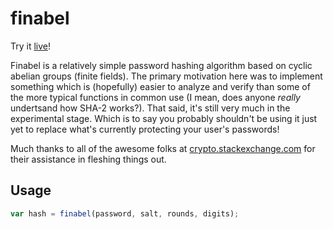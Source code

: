 # finabel

Try it [live](https://gardhr.github.io/)!

Finabel is a relatively simple password hashing algorithm based on cyclic abelian groups (finite fields). The primary motivation here was to implement something which is (hopefully) easier to analyze and verify than some of the more typical functions in common use (I mean, does anyone *really* undertsand how SHA-2 works?). That said, it's still very much in the experimental stage. Which is to say you probably shouldn't be using it just yet to replace what's currently protecting your user's passwords! 

Much thanks to all of the awesome folks at [crypto.stackexchange.com](https://crypto.stackexchange.com) for their assistance in fleshing things out. 

## Usage

```js
var hash = finabel(password, salt, rounds, digits);
```

